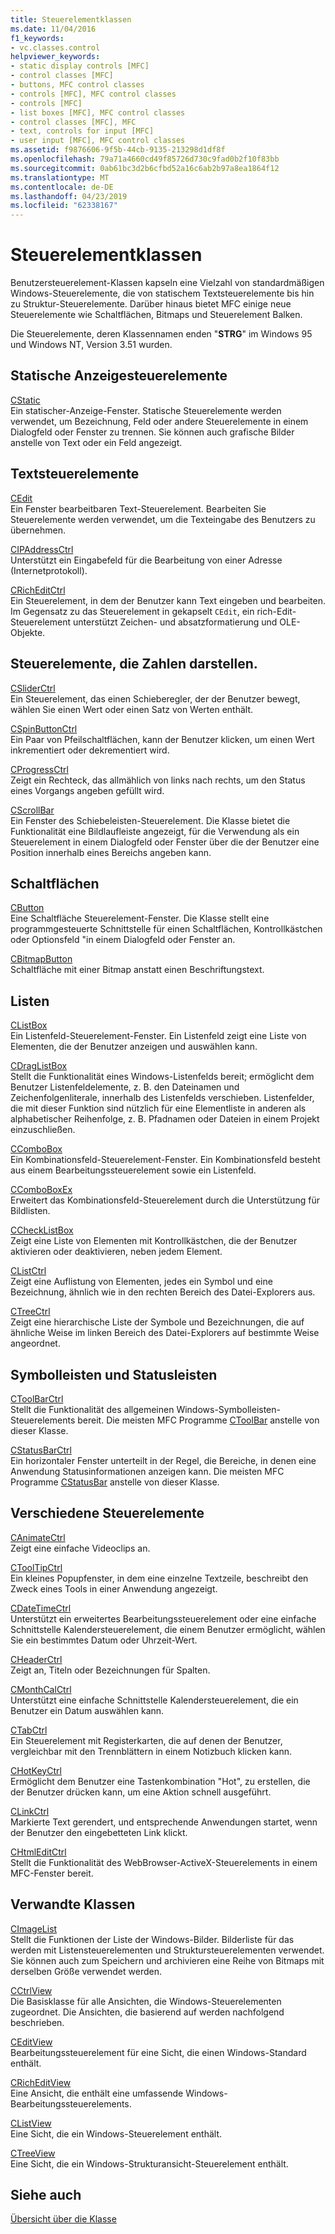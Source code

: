 ```yaml
---
title: Steuerelementklassen
ms.date: 11/04/2016
f1_keywords:
- vc.classes.control
helpviewer_keywords:
- static display controls [MFC]
- control classes [MFC]
- buttons, MFC control classes
- controls [MFC], MFC control classes
- controls [MFC]
- list boxes [MFC], MFC control classes
- control classes [MFC], MFC
- text, controls for input [MFC]
- user input [MFC], MFC control classes
ms.assetid: f9876606-9f5b-44cb-9135-213298d1df8f
ms.openlocfilehash: 79a71a4660cd49f85726d730c9fad0b2f10f83bb
ms.sourcegitcommit: 0ab61bc3d2b6cfbd52a16c6ab2b97a8ea1864f12
ms.translationtype: MT
ms.contentlocale: de-DE
ms.lasthandoff: 04/23/2019
ms.locfileid: "62338167"
---
```

# <a name="control-classes"></a>Steuerelementklassen

Benutzersteuerelement-Klassen kapseln eine Vielzahl von standardmäßigen Windows-Steuerelemente, die von statischem Textsteuerelemente bis hin zu Struktur-Steuerelemente. Darüber hinaus bietet MFC einige neue Steuerelemente wie Schaltflächen, Bitmaps und Steuerelement Balken.

Die Steuerelemente, deren Klassennamen enden "**STRG**" im Windows 95 und Windows NT, Version 3.51 wurden.

## <a name="static-display-controls"></a>Statische Anzeigesteuerelemente

[CStatic](../mfc/reference/cstatic-class.md)<br/>
Ein statischer-Anzeige-Fenster. Statische Steuerelemente werden verwendet, um Bezeichnung, Feld oder andere Steuerelemente in einem Dialogfeld oder Fenster zu trennen. Sie können auch grafische Bilder anstelle von Text oder ein Feld angezeigt.

## <a name="text-controls"></a>Textsteuerelemente

[CEdit](../mfc/reference/cedit-class.md)<br/>
Ein Fenster bearbeitbaren Text-Steuerelement. Bearbeiten Sie Steuerelemente werden verwendet, um die Texteingabe des Benutzers zu übernehmen.

[CIPAddressCtrl](../mfc/reference/cipaddressctrl-class.md)<br/>
Unterstützt ein Eingabefeld für die Bearbeitung von einer Adresse (Internetprotokoll).

[CRichEditCtrl](../mfc/reference/cricheditctrl-class.md)<br/>
Ein Steuerelement, in dem der Benutzer kann Text eingeben und bearbeiten. Im Gegensatz zu das Steuerelement in gekapselt `CEdit`, ein rich-Edit-Steuerelement unterstützt Zeichen- und absatzformatierung und OLE-Objekte.

## <a name="controls-that-represent-numbers"></a>Steuerelemente, die Zahlen darstellen.

[CSliderCtrl](../mfc/reference/csliderctrl-class.md)<br/>
Ein Steuerelement, das einen Schieberegler, der der Benutzer bewegt, wählen Sie einen Wert oder einen Satz von Werten enthält.

[CSpinButtonCtrl](../mfc/reference/cspinbuttonctrl-class.md)<br/>
Ein Paar von Pfeilschaltflächen, kann der Benutzer klicken, um einen Wert inkrementiert oder dekrementiert wird.

[CProgressCtrl](../mfc/reference/cprogressctrl-class.md)<br/>
Zeigt ein Rechteck, das allmählich von links nach rechts, um den Status eines Vorgangs angeben gefüllt wird.

[CScrollBar](../mfc/reference/cscrollbar-class.md)<br/>
Ein Fenster des Schiebeleisten-Steuerelement. Die Klasse bietet die Funktionalität eine Bildlaufleiste angezeigt, für die Verwendung als ein Steuerelement in einem Dialogfeld oder Fenster über die der Benutzer eine Position innerhalb eines Bereichs angeben kann.

## <a name="buttons"></a>Schaltflächen

[CButton](../mfc/reference/cbutton-class.md)<br/>
Eine Schaltfläche Steuerelement-Fenster. Die Klasse stellt eine programmgesteuerte Schnittstelle für einen Schaltflächen, Kontrollkästchen oder Optionsfeld "in einem Dialogfeld oder Fenster an.

[CBitmapButton](../mfc/reference/cbitmapbutton-class.md)<br/>
Schaltfläche mit einer Bitmap anstatt einen Beschriftungstext.

## <a name="lists"></a>Listen

[CListBox](../mfc/reference/clistbox-class.md)<br/>
Ein Listenfeld-Steuerelement-Fenster. Ein Listenfeld zeigt eine Liste von Elementen, die der Benutzer anzeigen und auswählen kann.

[CDragListBox](../mfc/reference/cdraglistbox-class.md)<br/>
Stellt die Funktionalität eines Windows-Listenfelds bereit; ermöglicht dem Benutzer Listenfeldelemente, z. B. den Dateinamen und Zeichenfolgenliterale, innerhalb des Listenfelds verschieben. Listenfelder, die mit dieser Funktion sind nützlich für eine Elementliste in anderen als alphabetischer Reihenfolge, z. B. Pfadnamen oder Dateien in einem Projekt einzuschließen.

[CComboBox](../mfc/reference/ccombobox-class.md)<br/>
Ein Kombinationsfeld-Steuerelement-Fenster. Ein Kombinationsfeld besteht aus einem Bearbeitungssteuerelement sowie ein Listenfeld.

[CComboBoxEx](../mfc/reference/ccomboboxex-class.md)<br/>
Erweitert das Kombinationsfeld-Steuerelement durch die Unterstützung für Bildlisten.

[CCheckListBox](../mfc/reference/cchecklistbox-class.md)<br/>
Zeigt eine Liste von Elementen mit Kontrollkästchen, die der Benutzer aktivieren oder deaktivieren, neben jedem Element.

[CListCtrl](../mfc/reference/clistctrl-class.md)<br/>
Zeigt eine Auflistung von Elementen, jedes ein Symbol und eine Bezeichnung, ähnlich wie in den rechten Bereich des Datei-Explorers aus.

[CTreeCtrl](../mfc/reference/ctreectrl-class.md)<br/>
Zeigt eine hierarchische Liste der Symbole und Bezeichnungen, die auf ähnliche Weise im linken Bereich des Datei-Explorers auf bestimmte Weise angeordnet.

## <a name="toolbars-and-status-bars"></a>Symbolleisten und Statusleisten

[CToolBarCtrl](../mfc/reference/ctoolbarctrl-class.md)<br/>
Stellt die Funktionalität des allgemeinen Windows-Symbolleisten-Steuerelements bereit. Die meisten MFC Programme [CToolBar](../mfc/reference/ctoolbar-class.md) anstelle von dieser Klasse.

[CStatusBarCtrl](../mfc/reference/cstatusbarctrl-class.md)<br/>
Ein horizontaler Fenster unterteilt in der Regel, die Bereiche, in denen eine Anwendung Statusinformationen anzeigen kann. Die meisten MFC Programme [CStatusBar](../mfc/reference/cstatusbar-class.md) anstelle von dieser Klasse.

## <a name="miscellaneous-controls"></a>Verschiedene Steuerelemente

[CAnimateCtrl](../mfc/reference/canimatectrl-class.md)<br/>
Zeigt eine einfache Videoclips an.

[CToolTipCtrl](../mfc/reference/ctooltipctrl-class.md)<br/>
Ein kleines Popupfenster, in dem eine einzelne Textzeile, beschreibt den Zweck eines Tools in einer Anwendung angezeigt.

[CDateTimeCtrl](../mfc/reference/cdatetimectrl-class.md)<br/>
Unterstützt ein erweitertes Bearbeitungssteuerelement oder eine einfache Schnittstelle Kalendersteuerelement, die einem Benutzer ermöglicht, wählen Sie ein bestimmtes Datum oder Uhrzeit-Wert.

[CHeaderCtrl](../mfc/reference/cheaderctrl-class.md)<br/>
Zeigt an, Titeln oder Bezeichnungen für Spalten.

[CMonthCalCtrl](../mfc/reference/cmonthcalctrl-class.md)<br/>
Unterstützt eine einfache Schnittstelle Kalendersteuerelement, die ein Benutzer ein Datum auswählen kann.

[CTabCtrl](../mfc/reference/ctabctrl-class.md)<br/>
Ein Steuerelement mit Registerkarten, die auf denen der Benutzer, vergleichbar mit den Trennblättern in einem Notizbuch klicken kann.

[CHotKeyCtrl](../mfc/reference/chotkeyctrl-class.md)<br/>
Ermöglicht dem Benutzer eine Tastenkombination "Hot", zu erstellen, die der Benutzer drücken kann, um eine Aktion schnell ausgeführt.

[CLinkCtrl](../mfc/reference/clinkctrl-class.md)<br/>
Markierte Text gerendert, und entsprechende Anwendungen startet, wenn der Benutzer den eingebetteten Link klickt.

[CHtmlEditCtrl](../mfc/reference/chtmleditctrl-class.md)<br/>
Stellt die Funktionalität des WebBrowser-ActiveX-Steuerelements in einem MFC-Fenster bereit.

## <a name="related-classes"></a>Verwandte Klassen

[CImageList](../mfc/reference/cimagelist-class.md)<br/>
Stellt die Funktionen der Liste der Windows-Bilder. Bilderliste für das werden mit Listensteuerelementen und Struktursteuerelementen verwendet. Sie können auch zum Speichern und archivieren eine Reihe von Bitmaps mit derselben Größe verwendet werden.

[CCtrlView](../mfc/reference/cctrlview-class.md)<br/>
Die Basisklasse für alle Ansichten, die Windows-Steuerelementen zugeordnet. Die Ansichten, die basierend auf werden nachfolgend beschrieben.

[CEditView](../mfc/reference/ceditview-class.md)<br/>
Bearbeitungssteuerelement für eine Sicht, die einen Windows-Standard enthält.

[CRichEditView](../mfc/reference/cricheditview-class.md)<br/>
Eine Ansicht, die enthält eine umfassende Windows-Bearbeitungssteuerelements.

[CListView](../mfc/reference/clistview-class.md)<br/>
Eine Sicht, die ein Windows-Steuerelement enthält.

[CTreeView](../mfc/reference/ctreeview-class.md)<br/>
Eine Sicht, die ein Windows-Strukturansicht-Steuerelement enthält.

## <a name="see-also"></a>Siehe auch

[Übersicht über die Klasse](../mfc/class-library-overview.md)
